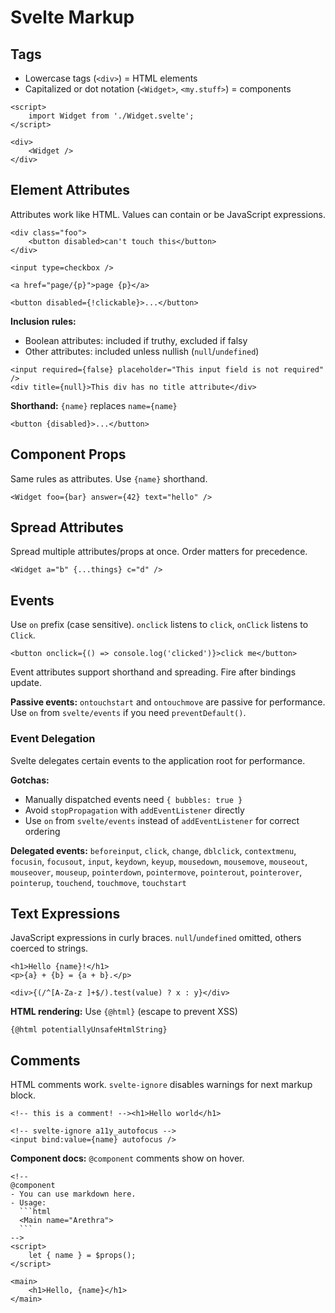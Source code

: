 # Svelte Markup

## Tags

- Lowercase tags (`<div>`) = HTML elements
- Capitalized or dot notation (`<Widget>`, `<my.stuff>`) = components

```svelte
<script>
	import Widget from './Widget.svelte';
</script>

<div>
	<Widget />
</div>
```

## Element Attributes

Attributes work like HTML. Values can contain or be JavaScript expressions.

```svelte
<div class="foo">
	<button disabled>can't touch this</button>
</div>

<input type=checkbox />

<a href="page/{p}">page {p}</a>

<button disabled={!clickable}>...</button>
```

**Inclusion rules:**
- Boolean attributes: included if truthy, excluded if falsy
- Other attributes: included unless nullish (`null`/`undefined`)

```svelte
<input required={false} placeholder="This input field is not required" />
<div title={null}>This div has no title attribute</div>
```

**Shorthand:** `{name}` replaces `name={name}`

```svelte
<button {disabled}>...</button>
```

## Component Props

Same rules as attributes. Use `{name}` shorthand.

```svelte
<Widget foo={bar} answer={42} text="hello" />
```

## Spread Attributes

Spread multiple attributes/props at once. Order matters for precedence.

```svelte
<Widget a="b" {...things} c="d" />
```

## Events

Use `on` prefix (case sensitive). `onclick` listens to `click`, `onClick` listens to `Click`.

```svelte
<button onclick={() => console.log('clicked')}>click me</button>
```

Event attributes support shorthand and spreading. Fire after bindings update.

**Passive events:** `ontouchstart` and `ontouchmove` are passive for performance. Use `on` from `svelte/events` if you need `preventDefault()`.

### Event Delegation

Svelte delegates certain events to the application root for performance.

**Gotchas:**
- Manually dispatched events need `{ bubbles: true }`
- Avoid `stopPropagation` with `addEventListener` directly
- Use `on` from `svelte/events` instead of `addEventListener` for correct ordering

**Delegated events:** `beforeinput`, `click`, `change`, `dblclick`, `contextmenu`, `focusin`, `focusout`, `input`, `keydown`, `keyup`, `mousedown`, `mousemove`, `mouseout`, `mouseover`, `mouseup`, `pointerdown`, `pointermove`, `pointerout`, `pointerover`, `pointerup`, `touchend`, `touchmove`, `touchstart`

## Text Expressions

JavaScript expressions in curly braces. `null`/`undefined` omitted, others coerced to strings.

```svelte
<h1>Hello {name}!</h1>
<p>{a} + {b} = {a + b}.</p>

<div>{(/^[A-Za-z ]+$/).test(value) ? x : y}</div>
```

**HTML rendering:** Use `{@html}` (escape to prevent XSS)

```svelte
{@html potentiallyUnsafeHtmlString}
```

## Comments

HTML comments work. `svelte-ignore` disables warnings for next markup block.

```svelte
<!-- this is a comment! --><h1>Hello world</h1>

<!-- svelte-ignore a11y_autofocus -->
<input bind:value={name} autofocus />
```

**Component docs:** `@component` comments show on hover.

````svelte
<!--
@component
- You can use markdown here.
- Usage:
  ```html
  <Main name="Arethra">
  ```
-->
<script>
	let { name } = $props();
</script>

<main>
	<h1>Hello, {name}</h1>
</main>
````